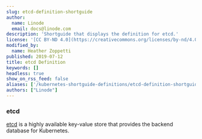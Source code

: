 ```yaml
---
slug: etcd-definition-shortguide
author:
  name: Linode
  email: docs@linode.com
description: 'Shortguide that displays the definition for etcd.'
license: '[CC BY-ND 4.0](https://creativecommons.org/licenses/by-nd/4.0)'
modified_by:
  name: Heather Zoppetti
published: 2019-07-12
title: etcd Definition
keywords: []
headless: true
show_on_rss_feed: false
aliases: ['/kubernetes-shortguide-definitions/etcd-definition-shortguide/']
authors: ["Linode"]
---
```


### etcd

[etcd](https://kubernetes.io/docs/concepts/overview/components/#etcd) is a highly available key-value store that provides the backend database for Kubernetes.
